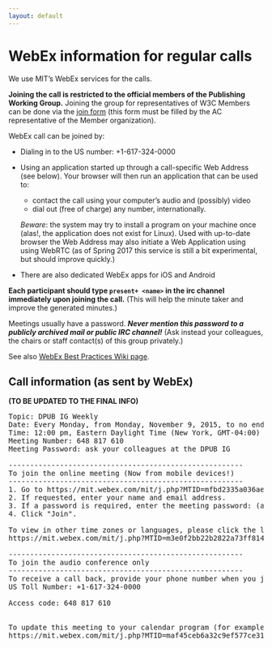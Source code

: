 ```yaml
---
layout: default
---
```


# WebEx information for regular calls

We use MIT’s WebEx services for the calls.

**Joining the call is restricted to the official members of the Publishing Working Group.** Joining the group for representatives of W3C Members can be done via the [join form](#) (this form must be filled by the AC representative of the Member organization).

WebEx call can be joined by:

* Dialing in to the US number: +1-617-324-0000
* Using an application started up through a call-specific Web Address (see below). Your browser will then run an application that can be used to:

    * contact the call using your computer’s audio and (possibly) video
    * dial out (free of charge) any number, internationally.  

    *Beware*: the system may try to install a program on your machine once (alas!, the application does not exist for Linux). Used with up-to-date browser the Web Address may also initiate a Web Application using using WebRTC (as of Spring 2017 this service is still a bit experimental, but should improve quickly.)

* There are also dedicated WebEx apps for iOS and Android

**Each participant should type `present+ <name>` in the irc channel immediately upon joining the call.** (This will help the minute taker and improve the generated minutes.)

Meetings usually have a password. ***Never mention this password to a publicly archived mail or public IRC channel!*** (Ask instead your colleagues, the chairs or staff contact(s) of this group privately.)

See also [WebEx Best Practices Wiki page](https://www.w3.org/2006/tools/wiki/WebExBestPractices).

## Call information (as sent by WebEx)

**(TO BE UPDATED TO THE FINAL INFO)**

<pre>
Topic: DPUB IG Weekly
Date: Every Monday, from Monday, November 9, 2015, to no end date
Time: 12:00 pm, Eastern Daylight Time (New York, GMT-04:00)
Meeting Number: 648 817 610
Meeting Password: ask your colleagues at the DPUB IG

-------------------------------------------------------
To join the online meeting (Now from mobile devices!)
-------------------------------------------------------
1. Go to https://mit.webex.com/mit/j.php?MTID=mfbd2335a036aefa90d92fd7990ec4a82  
2. If requested, enter your name and email address.
3. If a password is required, enter the meeting password: (ask your colleagues at the DPUB IG)
4. Click "Join".

To view in other time zones or languages, please click the link:
https://mit.webex.com/mit/j.php?MTID=m3e0f2bb22b2822a73ff814aa0882994c

-------------------------------------------------------
To join the audio conference only
-------------------------------------------------------
To receive a call back, provide your phone number when you join the meeting, or call the number below and enter the access code.
US Toll Number: +1-617-324-0000

Access code: 648 817 610


To update this meeting to your calendar program (for example Microsoft Outlook), click this link:
https://mit.webex.com/mit/j.php?MTID=maf45ceb6a32c9ef577ce31fdab87cab2  

</pre>
